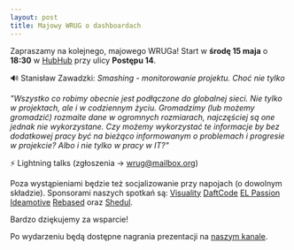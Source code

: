 ```yaml
---
layout: post
title: Majowy WRUG o dashboardach
---
```


Zapraszamy na kolejnego, majowego WRUGa!
Start w **środę 15 maja** o **18:30** w [HubHub](https://www.hubhub.com/pl/warszawa-postepu14/) przy ulicy **Postępu 14**.

🔊 Stanisław Zawadzki: _Smashing - monitorowanie projektu. Choć nie tylko_

_"Wszystko co robimy obecnie jest podłączone do globalnej sieci. Nie tylko w projektach, ale i w codziennym życiu. Gromadzimy (lub możemy gromadzić) rozmaite dane w ogromnych rozmiarach, najczęściej są one jednak nie wykorzystane. Czy możemy wykorzystać te informacje by bez dodatkowej pracy być na bieżąco informowanym o problemach i progresie w projekcie? Albo i nie tylko w pracy w IT?"_

⚡ Lightning talks (zgłoszenia → <a href="mailto:wrug@mailbox.org">wrug@mailbox.org</a>)

Poza wystąpieniami będzie też socjalizowanie przy napojach (o dowolnym składzie).
Sponsorami naszych spotkań są:
[Visuality](http://www.visuality.pl/)
[DaftCode](https://daftcode.pl/)
[EL Passion](https://www.elpassion.com/)
[Ideamotive](https://ideamotive.co/)
[Rebased](https://rebased.pl/) oraz
[Shedul](https://www.shedul.com/).

Bardzo dziękujemy za wsparcie!

Po wydarzeniu będą dostępne nagrania prezentacji na [naszym kanale](https://www.youtube.com/channel/UCfpVS9gIDwdJETGsBZSm5Xw).
